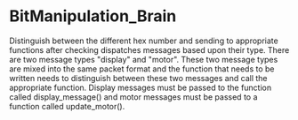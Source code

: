 # BitManipulation_Brain
Distinguish between the different hex number and sending to appropriate functions after checking
dispatches messages based upon their type. There are two message types "display" and "motor". These two message types are mixed into the same packet format and the function that needs to be written needs to distinguish between these two messages and call the appropriate function. Display messages must be passed to the function called display_message() and motor messages must be passed to a function called update_motor().
